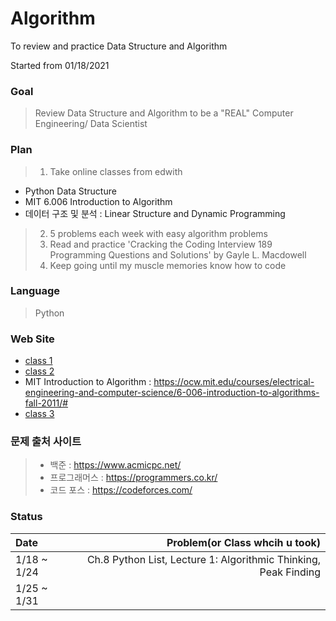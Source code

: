 # Algorithm

To review and practice Data Structure and Algorithm

Started from 01/18/2021

### Goal
> Review Data Structure and Algorithm to be a "REAL" Computer Engineering/ Data Scientist

### Plan
> 1. Take online classes from edwith
  - Python Data Structure
  - MIT 6.006 Introduction to Algorithm
  - 데이터 구조 및 분석 : Linear Structure and Dynamic Programming
> 2. 5 problems each week with easy algorithm problems 
> 3. Read and practice 'Cracking the Coding Interview 189 Programming Questions and Solutions' by Gayle L. Macdowell
> 4. Keep going until my muscle memories know how to code

### Language
> Python

### Web Site
+ [class 1](https://www.edwith.org/introalgorithm)
+ [class 2](https://www.edwith.org/python-data)
+ MIT Introduction to Algorithm : https://ocw.mit.edu/courses/electrical-engineering-and-computer-science/6-006-introduction-to-algorithms-fall-2011/#
+ [class 3](https://www.edwith.org/datastructure-2019s#)

### 문제 출처 사이트
> + 백준 : https://www.acmicpc.net/
> + 프로그래머스 : https://programmers.co.kr/
> + 코드 포스 : https://codeforces.com/

### Status
 | Date | Problem(or Class whcih u took) |
 |:--------|-------:|
 | 1/18 ~ 1/24 |  Ch.8 Python List, Lecture 1: Algorithmic Thinking, Peak Finding  |
 | 1/25 ~ 1/31 |    |
